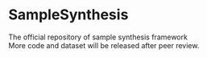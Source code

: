 # SampleSynthesis
The official repository of sample synthesis framework<br>
More code and dataset will be released after peer review.
